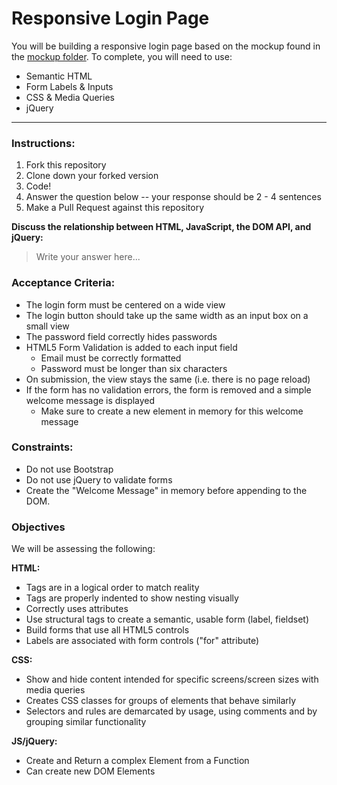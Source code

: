 # Responsive Login Page

You will be building a responsive login page based on the mockup found in the [mockup folder](./mockup). To complete, you will need to use:

* Semantic HTML
* Form Labels & Inputs
* CSS & Media Queries
* jQuery

* * *

### Instructions:

1. Fork this repository
1. Clone down your forked version
1. Code!
1. Answer the question below -- your response should be 2 - 4 sentences
1. Make a Pull Request against this repository

__Discuss the relationship between HTML, JavaScript, the DOM API, and jQuery:__
> Write your answer here...

### Acceptance Criteria:

* The login form must be centered on a wide view
* The login button should take up the same width as an input box on a small view
* The password field correctly hides passwords
* HTML5 Form Validation is added to each input field
  * Email must be correctly formatted
  * Password must be longer than six characters
* On submission, the view stays the same (i.e. there is no page reload)
* If the form has no validation errors, the form is removed and a simple welcome message is displayed
  * Make sure to create a new element in memory for this welcome message

### Constraints:

* Do not use Bootstrap
* Do not use jQuery to validate forms
* Create the "Welcome Message" in memory before appending to the DOM.

### Objectives

We will be assessing the following:

__HTML:__
* Tags are in a logical order to match reality
* Tags are properly indented to show nesting visually
* Correctly uses attributes
* Use structural tags to create a semantic, usable form (label, fieldset)
* Build forms that use all HTML5 controls
* Labels are associated with form controls ("for" attribute)

__CSS:__
* Show and hide content intended for specific screens/screen sizes with media queries
* Creates CSS classes for groups of elements that behave similarly
* Selectors and rules are demarcated by usage, using comments and by grouping similar functionality

__JS/jQuery:__
* Create and Return a complex Element from a Function
* Can create new DOM Elements
